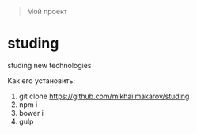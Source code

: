 > Мой проект

# studing

studing new technologies

Как его установить:
1. git clone https://github.com/mikhailmakarov/studing
2. npm i
3. bower i
4. gulp
